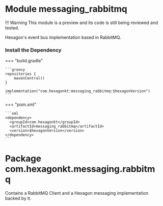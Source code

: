 
# Module messaging_rabbitmq
!!! Warning
    This module is a preview and its code is still being reviewed and tested.

Hexagon's event bus implementation based in RabbitMQ.

### Install the Dependency

=== "build.gradle"

    ```groovy
    repositories {
        mavenCentral()
    }

    implementation("com.hexagonkt:messaging_rabbitmq:$hexagonVersion")
    ```

=== "pom.xml"

    ```xml
    <dependency>
      <groupId>com.hexagonkt</groupId>
      <artifactId>messaging_rabbitmq</artifactId>
      <version>$hexagonVersion</version>
    </dependency>
    ```

# Package com.hexagonkt.messaging.rabbitmq
Contains a RabbitMQ Client and a Hexagon messaging implementation backed by it.
